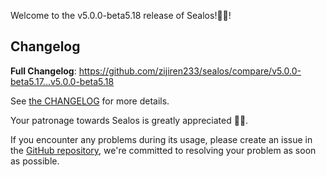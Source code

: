 Welcome to the v5.0.0-beta5.18 release of Sealos!🎉🎉!



## Changelog

**Full Changelog**: https://github.com/zijiren233/sealos/compare/v5.0.0-beta5.17...v5.0.0-beta5.18

See [the CHANGELOG](https://github.com/zijiren233/sealos/blob/main/CHANGELOG/CHANGELOG.md) for more details.

Your patronage towards Sealos is greatly appreciated 🎉🎉.

If you encounter any problems during its usage, please create an issue in the [GitHub repository](https://github.com/zijiren233/sealos), we're committed to resolving your problem as soon as possible.
